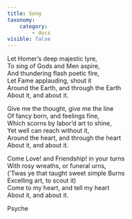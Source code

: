 ```yaml
---
title: Song
taxonomy:
    category:
        - docs
visible: false
---
```


Let Homer’s deep majestic lyre,  
To sing of Gods and Men aspire,  
And thundering flash poetic fire,  
Let Fame applauding, shout it  
Around the Earth, and through the Earth  
About it, and about it.  
  
Give me the thought, give me the line  
Of fancy born, and feelings fine,  
Which scorns by labor’d art to shine,  
Yet well can reach without it,  
Around the heart, and through the heart  
About it, and about it.  
  
Come Love! and Friendship! in your turns  
With rosy wreaths, or funeral urns,  
(’Twas ye that taught sweet simple Burns  
Excelling art, to scout it)  
Come to my heart, and tell my heart  
About it, and about it.  
  
Psyche